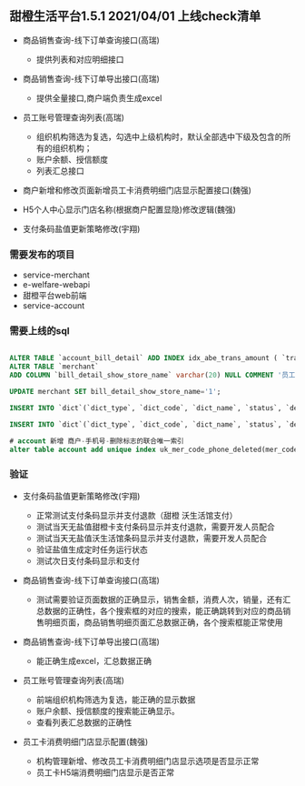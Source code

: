 ## 甜橙生活平台1.5.1 2021/04/01 上线check清单


* 商品销售查询-线下订单查询接口(高瑞)
    * 提供列表和对应明细接口
* 商品销售查询-线下订单导出接口(高瑞)
    * 提供全量接口,商户端负责生成excel
* 员工账号管理查询列表(高瑞)
    * 组织机构筛选为复选，勾选中上级机构时，默认全部选中下级及包含的所有的组织机构；
    * 账户余额、授信额度
    * 列表汇总接口
* 商户新增和修改页面新增员工卡消费明细门店显示配置接口(魏强)
* H5个人中心显示门店名称(根据商户配置显隐)修改逻辑(魏强)

* 支付条码盐值更新策略修改(宇翔)


### 需要发布的项目
* service-merchant
* e-welfare-webapi
* 甜橙平台web前端
* service-account

### 需要上线的sql
```sql

ALTER TABLE `account_bill_detail` ADD INDEX idx_abe_trans_amount ( `trans_amount` );
ALTER TABLE `merchant`
ADD COLUMN `bill_detail_show_store_name` varchar(20) NULL COMMENT '员工卡消费明细门店显示' AFTER `remark`;

UPDATE merchant SET bill_detail_show_store_name='1';

INSERT INTO `dict`(`dict_type`, `dict_code`, `dict_name`, `status`, `deleted`, `sort`) VALUES ('Merchant.billDetailShowStoreName', '1', '显示', NULL, 0, 1);

INSERT INTO `dict`(`dict_type`, `dict_code`, `dict_name`, `status`, `deleted`, `sort`) VALUES ('Merchant.billDetailShowStoreName', '0', '不显示', NULL, 0, 2);

# account 新增 商户-手机号-删除标志的联合唯一索引
alter table account add unique index uk_mer_code_phone_deleted(mer_code,phone,deleted);
```

### 验证
* 支付条码盐值更新策略修改(宇翔)
    * 正常测试支付条码显示并支付退款（甜橙 沃生活馆支付）
    * 测试当天无盐值甜橙卡支付条码显示并支付退款，需要开发人员配合
    * 测试当天无盐值沃生活馆条码显示并支付退款，需要开发人员配合
    * 验证盐值生成定时任务运行状态
    * 测试次日支付条码显示和支付

* 商品销售查询-线下订单查询接口(高瑞)
    * 测试需要验证页面数据的正确显示，销售金额，消费人次，销量，还有汇总数据的正确性，各个搜索框的对应的搜索，能正确跳转到对应的商品销售明细页面，商品销售明细页面汇总数据正确，各个搜索框能正常使用
* 商品销售查询-线下订单导出接口(高瑞)
    * 能正确生成excel，汇总数据正确
* 员工账号管理查询列表(高瑞)
    * 前端组织机构筛选为复选，能正确的显示数据
    * 账户余额、授信额度的搜索能正确显示。
    * 查看列表汇总数据的正确性
* 员工卡消费明细门店显示配置(魏强)
    * 机构管理新增、修改员工卡消费明细门店显示选项是否显示正常
    * 员工卡H5端消费明细门店显示是否正常